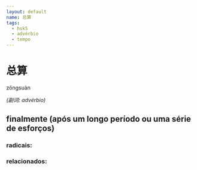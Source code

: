```yaml
--- 
layout: default
name: 总算 
tags: 
  - hsk5
  - advérbio
  - tempo
--- 
```

# 总算 
zǒngsuàn  
 
*(副词: advérbio)*  
## finalmente (após um longo período ou uma série de esforços) 
### radicais: 
### relacionados: 
